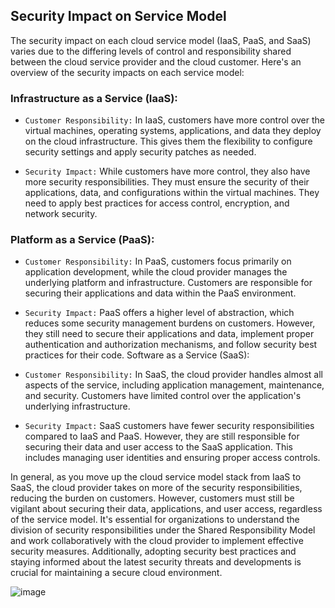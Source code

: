 ## Security Impact on Service Model

The security impact on each cloud service model (IaaS, PaaS, and SaaS) varies due to the differing levels of control and responsibility shared between the cloud service provider and the cloud customer. Here's an overview of the security impacts on each service model:

### Infrastructure as a Service (IaaS):

+ `Customer Responsibility:` In IaaS, customers have more control over the virtual machines, operating systems, applications, and data they deploy on the cloud infrastructure. This gives them the flexibility to configure security settings and apply security patches as needed.

+ `Security Impact:` While customers have more control, they also have more security responsibilities. They must ensure the security of their applications, data, and configurations within the virtual machines. They need to apply best practices for access control, encryption, and network security.

### Platform as a Service (PaaS):

+ `Customer Responsibility:` In PaaS, customers focus primarily on application development, while the cloud provider manages the underlying platform and infrastructure. Customers are responsible for securing their applications and data within the PaaS environment.

+ `Security Impact:` PaaS offers a higher level of abstraction, which reduces some security management burdens on customers. However, they still need to secure their applications and data, implement proper authentication and authorization mechanisms, and follow security best practices for their code.
Software as a Service (SaaS):

+ `Customer Responsibility:` In SaaS, the cloud provider handles almost all aspects of the service, including application management, maintenance, and security. Customers have limited control over the application's underlying infrastructure.

+ `Security Impact:` SaaS customers have fewer security responsibilities compared to IaaS and PaaS. However, they are still responsible for securing their data and user access to the SaaS application. This includes managing user identities and ensuring proper access controls.

In general, as you move up the cloud service model stack from IaaS to SaaS, the cloud provider takes on more of the security responsibilities, reducing the burden on customers. However, customers must still be vigilant about securing their data, applications, and user access, regardless of the service model. It's essential for organizations to understand the division of security responsibilities under the Shared Responsibility Model and work collaboratively with the cloud provider to implement effective security measures. Additionally, adopting security best practices and staying informed about the latest security threats and developments is crucial for maintaining a secure cloud environment.

![image](https://github.com/adeleke123/I4GCybersecurity/assets/51156057/eeadd06e-43ff-4edb-8967-ef32bab34cf0)


